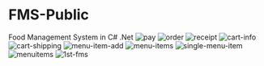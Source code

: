 # FMS-Public

Food Management System in C# .Net
<img src="https://i.ibb.co/4JsdgV9/pay.png" alt="pay" border="0">
<img src="https://i.ibb.co/jzXK9w8/order.png" alt="order" border="0">
<img src="https://i.ibb.co/D45911N/receipt.png" alt="receipt" border="0">
<img src="https://i.ibb.co/0tY8CLh/cart-info.png" alt="cart-info" border="0">
<img src="https://i.ibb.co/DgJ6BC0/cart-shipping.png" alt="cart-shipping" border="0">
<img src="https://i.ibb.co/cFCzZtp/menu-item-add.png" alt="menu-item-add" border="0">
<img src="https://i.ibb.co/TcCp3MY/menu-items.png" alt="menu-items" border="0">
<img src="https://i.ibb.co/6Y3nMjQ/single-menu-item.png" alt="single-menu-item" border="0">
<img src="https://i.ibb.co/PjZvKJB/menuitems.png" alt="menuitems" border="0">
<img src="https://i.ibb.co/kgBbvGx/1st-fms.png" alt="1st-fms" border="0">
